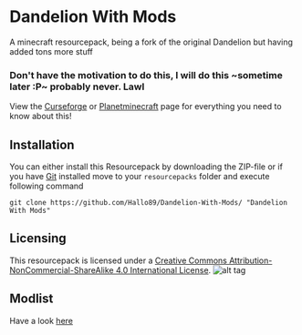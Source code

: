 # Dandelion With Mods
A minecraft resourcepack, being a fork of the original Dandelion but having added tons more stuff

### Don't have the motivation to do this, I will do this ~sometime later :P~ probably never. Lawl
View the [Curseforge](https://minecraft.curseforge.com/projects/dandelion-with-mods) or [Planetminecraft](https://www.planetminecraft.com/texture_pack/mods-addon-pack-for-dandelion-110/) page for everything you need to know about this!


## Installation
You can either install this Resourcepack by downloading the ZIP-file or if you have [Git](https://git-scm.com/) installed
move to your `resourcepacks` folder and execute following command
```
git clone https://github.com/Hallo89/Dandelion-With-Mods/ "Dandelion With Mods"
```

## Licensing

This resourcepack is licensed under a [Creative Commons Attribution-NonCommercial-ShareAlike 4.0 International License](https://creativecommons.org/licenses/by-nc-sa/4.0/).
![alt tag](https://i.creativecommons.org/l/by-nc-sa/4.0/88x31.png)

## Modlist

Have a look [here][mods]

[mods]: ./mods.md
